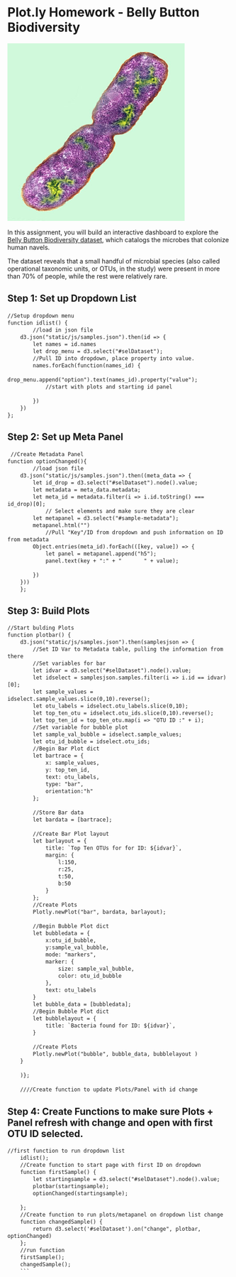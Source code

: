 # Plot.ly Homework - Belly Button Biodiversity

![Bacteria by filterforge.com](Images/bacteria.jpg)

In this assignment, you will build an interactive dashboard to explore the [Belly Button Biodiversity dataset](http://robdunnlab.com/projects/belly-button-biodiversity/), which catalogs the microbes that colonize human navels.

The dataset reveals that a small handful of microbial species (also called operational taxonomic units, or OTUs, in the study) were present in more than 70% of people, while the rest were relatively rare.

## Step 1: Set up Dropdown List
```
//Setup dropdown menu
function idlist() {
        //load in json file
    d3.json("static/js/samples.json").then(id => {
        let names = id.names
        let drop_menu = d3.select("#selDataset");
        //Pull ID into dropdown, place property into value.
        names.forEach(function(names_id) {
            drop_menu.append("option").text(names_id).property("value");
            //start with plots and starting id panel

        })
    })
};
```
## Step 2: Set up Meta Panel
```
 //Create Metadata Panel
function optionChanged(){
        //load json file
    d3.json("static/js/samples.json").then((meta_data => {
        let id_drop = d3.select("#selDataset").node().value;
        let metadata = meta_data.metadata;
        let meta_id = metadata.filter(i => i.id.toString() === id_drop)[0];
            // Select elements and make sure they are clear
        let metapanel = d3.select("#sample-metadata");
        metapanel.html("")
            //Pull "Key"/ID from dropdown and push information on ID from metadata
        Object.entries(meta_id).forEach(([key, value]) => {
            let panel = metapanel.append("h5");
            panel.text(key + ":" + "       " + value);
                
        })
    }))
    };
```
## Step 3: Build Plots
```
//Start bulding Plots
function plotbar() {
    d3.json("static/js/samples.json").then(samplesjson => {
        //Set ID Var to Metadata table, pulling the information from there
        //Set variables for bar
        let idvar = d3.select("#selDataset").node().value;
        let idselect = samplesjson.samples.filter(i => i.id == idvar)[0];
        let sample_values = idselect.sample_values.slice(0,10).reverse();
        let otu_labels = idselect.otu_labels.slice(0,10);
        let top_ten_otu = idselect.otu_ids.slice(0,10).reverse();
        let top_ten_id = top_ten_otu.map(i => "OTU ID :" + i);
        //Set variable for bubble plot
        let sample_val_bubble = idselect.sample_values;
        let otu_id_bubble = idselect.otu_ids;
        //Begin Bar Plot dict 
        let bartrace = {
            x: sample_values,
            y: top_ten_id,
            text: otu_labels,
            type: "bar",
            orientation:"h"
        };
        
        //Store Bar data
        let bardata = [bartrace];

        //Create Bar Plot layout
        let barlayout = {
            title: `Top Ten OTUs for for ID: ${idvar}`,
            margin: {
                l:150,
                r:25,
                t:50,
                b:50
            }
        };
        //Create Plots
        Plotly.newPlot("bar", bardata, barlayout);

        //Begin Bubble Plot dict
        let bubbledata = {
            x:otu_id_bubble,
            y:sample_val_bubble,
            mode: "markers",
            marker: {
                size: sample_val_bubble,
                color: otu_id_bubble
            },
            text: otu_labels
        }
        let bubble_data = [bubbledata];
        //Begin Bubble Plot dict
        let bubblelayout = {
            title: `Bacteria found for ID: ${idvar}`,
        }

        //Create Plots
        Plotly.newPlot("bubble", bubble_data, bubblelayout )
    }

    )};

    ////Create function to update Plots/Panel with id change
```
## Step 4: Create Functions to make sure Plots + Panel refresh with change and open with first OTU ID selected.
```
//first function to run dropdown list
    idlist();
    //Create function to start page with first ID on dropdown
    function firstSample() {
        let startingsample = d3.select("#selDataset").node().value;
        plotbar(startingsample);
        optionChanged(startingsample);
  
    };
    //Create function to run plots/metapanel on dropdown list change
    function changedSample() {
        return d3.select('#selDataset').on("change", plotbar, optionChanged)
    };
    //run function
    firstSample();
    changedSample();
    ```
